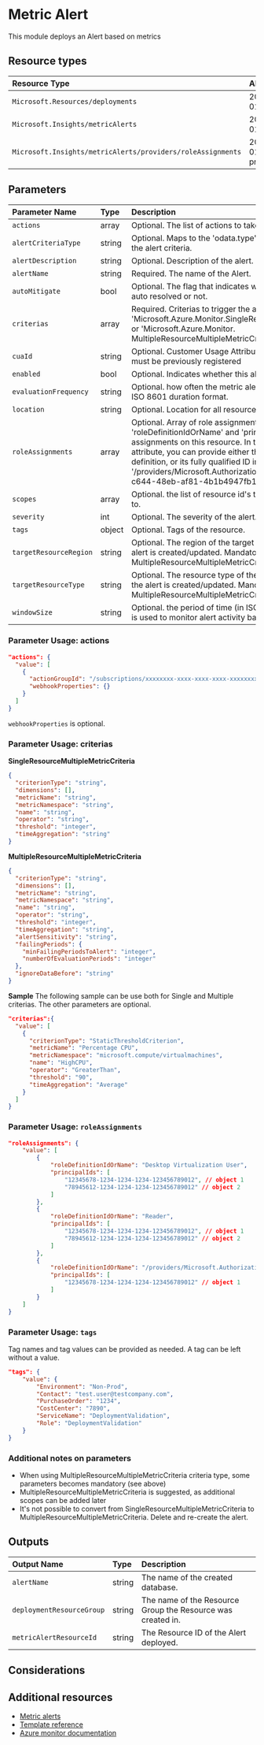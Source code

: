 # Metric Alert

This module deploys an Alert based on metrics

## Resource types

| Resource Type                                               | APIVersion         |
| :---------------------------------------------------------- | :----------------- |
| `Microsoft.Resources/deployments`                           | 2018-02-01         |
| `Microsoft.Insights/metricAlerts`                           | 2018-03-01         |
| `Microsoft.Insights/metricAlerts/providers/roleAssignments` | 2018-09-01-preview |

## Parameters

| Parameter Name         | Type   | Description                                                                                                                                                                                                                                                                                                                                                                                                    | DefaultValue                                                   | Possible values |
| :--------------------- | :----- | :------------------------------------------------------------------------------------------------------------------------------------------------------------------------------------------------------------------------------------------------------------------------------------------------------------------------------------------------------------------------------------------------------------- | :------------------------------------------------------------- | :-------------- |
| `actions`              | array  | Optional. The list of actions to take when alert triggers.                                                                                                                                                                                                                                                                                                                                                     | System.Object[]                                                |                 |
| `alertCriteriaType`    | string | Optional. Maps to the 'odata.type' field. Specifies the type of the alert criteria.                                                                                                                                                                                                                                                                                                                            | Microsoft.Azure.Monitor.MultipleResourceMultipleMetricCriteria | System.Object[] |
| `alertDescription`     | string | Optional. Description of the alert.                                                                                                                                                                                                                                                                                                                                                                            |                                                                |                 |
| `alertName`            | string | Required. The name of the Alert.                                                                                                                                                                                                                                                                                                                                                                               |                                                                |                 |
| `autoMitigate`         | bool   | Optional. The flag that indicates whether the alert should be auto resolved or not.                                                                                                                                                                                                                                                                                                                            | True                                                           |                 |
| `criterias`            | array  | Required. Criterias to trigger the alert. Array of 'Microsoft.Azure.Monitor.SingleResourceMultipleMetricCriteria' or 'Microsoft.Azure.Monitor. MultipleResourceMultipleMetricCriteria' objects                                                                                                                                                                                                                 |                                                                |                 |
| `cuaId`                | string | Optional. Customer Usage Attribution id (GUID). This GUID must be previously registered                                                                                                                                                                                                                                                                                                                        |                                                                |                 |
| `enabled`              | bool   | Optional. Indicates whether this alert is enabled.                                                                                                                                                                                                                                                                                                                                                             | True                                                           |                 |
| `evaluationFrequency`  | string | Optional. how often the metric alert is evaluated represented in ISO 8601 duration format.                                                                                                                                                                                                                                                                                                                     | PT5M                                                           | System.Object[] |
| `location`             | string | Optional. Location for all resources.                                                                                                                                                                                                                                                                                                                                                                          | global                                                         |                 |
| `roleAssignments`      | array  | Optional. Array of role assignment objects that contain the 'roleDefinitionIdOrName' and 'principalId' to define RBAC role assignments on this resource. In the roleDefinitionIdOrName attribute, you can provide either the display name of the role definition, or its fully qualified ID in the following format: '/providers/Microsoft.Authorization/roleDefinitions/c2f4ef07-c644-48eb-af81-4b1b4947fb11' | System.Object[]                                                |                 |
| `scopes`               | array  | Optional. the list of resource id's that this metric alert is scoped to.                                                                                                                                                                                                                                                                                                                                       | \[subscription().id\]                                          |                 |
| `severity`             | int    | Optional. The severity of the alert.                                                                                                                                                                                                                                                                                                                                                                           | 3                                                              | System.Object[] |
| `tags`                 | object | Optional. Tags of the resource.                                                                                                                                                                                                                                                                                                                                                                                |                                                                |                 |
| `targetResourceRegion` | string | Optional. The region of the target resource(s) on which the alert is created/updated. Mandatory for MultipleResourceMultipleMetricCriteria.                                                                                                                                                                                                                                                                    |                                                                |                 |
| `targetResourceType`   | string | Optional. The resource type of the target resource(s) on which the alert is created/updated. Mandatory for MultipleResourceMultipleMetricCriteria.                                                                                                                                                                                                                                                             |                                                                |                 |
| `windowSize`           | string | Optional. the period of time (in ISO 8601 duration format) that is used to monitor alert activity based on the threshold.                                                                                                                                                                                                                                                                                      | PT15M                                                          | System.Object[] |

### Parameter Usage: actions

```json
"actions": {
  "value": [
    {
      "actionGroupId": "/subscriptions/xxxxxxxx-xxxx-xxxx-xxxx-xxxxxxxxxxxx/resourceGroups/rgName/providers/microsoft.insights/actiongroups/ActionGroupName",
      "webhookProperties": {}
    }
  ]
}
```

`webhookProperties` is optional.

### Parameter Usage: criterias

**SingleResourceMultipleMetricCriteria**

```json
{
  "criterionType": "string",
  "dimensions": [],
  "metricName": "string",
  "metricNamespace": "string",
  "name": "string",
  "operator": "string",
  "threshold": "integer",
  "timeAggregation": "string"
}
```

**MultipleResourceMultipleMetricCriteria**

```json
{
  "criterionType": "string",
  "dimensions": [],
  "metricName": "string",
  "metricNamespace": "string",
  "name": "string",
  "operator": "string",
  "threshold": "integer",
  "timeAggregation": "string",
  "alertSensitivity": "string",
  "failingPeriods": {
    "minFailingPeriodsToAlert": "integer",
    "numberOfEvaluationPeriods": "integer"
  },
  "ignoreDataBefore": "string"
}
```

**Sample**
The following sample can be use both for Single and Multiple criterias. The other parameters are optional.

```json
"criterias":{
  "value": [
    {
      "criterionType": "StaticThresholdCriterion",
      "metricName": "Percentage CPU",
      "metricNamespace": "microsoft.compute/virtualmachines",
      "name": "HighCPU",
      "operator": "GreaterThan",
      "threshold": "90",
      "timeAggregation": "Average"
    }
  ]
}
```

### Parameter Usage: `roleAssignments`

```json
"roleAssignments": {
    "value": [
        {
            "roleDefinitionIdOrName": "Desktop Virtualization User",
            "principalIds": [
                "12345678-1234-1234-1234-123456789012", // object 1
                "78945612-1234-1234-1234-123456789012" // object 2
            ]
        },
        {
            "roleDefinitionIdOrName": "Reader",
            "principalIds": [
                "12345678-1234-1234-1234-123456789012", // object 1
                "78945612-1234-1234-1234-123456789012" // object 2
            ]
        },
        {
            "roleDefinitionIdOrName": "/providers/Microsoft.Authorization/roleDefinitions/c2f4ef07-c644-48eb-af81-4b1b4947fb11",
            "principalIds": [
                "12345678-1234-1234-1234-123456789012" // object 1
            ]
        }
    ]
}
```

### Parameter Usage: `tags`

Tag names and tag values can be provided as needed. A tag can be left without a value.

```json
"tags": {
    "value": {
        "Environment": "Non-Prod",
        "Contact": "test.user@testcompany.com",
        "PurchaseOrder": "1234",
        "CostCenter": "7890",
        "ServiceName": "DeploymentValidation",
        "Role": "DeploymentValidation"
    }
}
```

### Additional notes on parameters

- When using MultipleResourceMultipleMetricCriteria criteria type, some parameters becomes mandatory (see above)
- MultipleResourceMultipleMetricCriteria is suggested, as additional scopes can be added later
- It's not possible to convert from SingleResourceMultipleMetricCriteria to MultipleResourceMultipleMetricCriteria. Delete and re-create the alert.

## Outputs

| Output Name               | Type   | Description                                                 |
| :------------------------ | :----- | :---------------------------------------------------------- |
| `alertName`               | string | The name of the created database.                           |
| `deploymentResourceGroup` | string | The name of the Resource Group the Resource was created in. |
| `metricAlertResourceId`   | string | The Resource ID of the Alert deployed.                      |

## Considerations

## Additional resources

- [Metric alerts](https://docs.microsoft.com/en-us/azure/azure-monitor/platform/alerts-metric-overview)
- [Template reference](https://docs.microsoft.com/en-us/azure/templates/microsoft.insights/2018-03-01/metricalerts)
- [Azure monitor documentation](https://docs.microsoft.com/en-us/azure/azure-monitor/)
